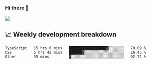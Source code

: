 ### Hi there 👋
<img align="center" src="https://github-readme-stats.vercel.app/api?username=Tumao727&show_icons=true&hide_title=true&theme=dracula" />


## 📈 Weekly development breakdown
<!--START_SECTION:waka-->

```text
TypeScript   15 hrs 6 mins   █████████████████▓░░░░░░░   70.09 %
CSS          5 hrs 42 mins   ██████▓░░░░░░░░░░░░░░░░░░   26.45 %
Other        35 mins         ▓░░░░░░░░░░░░░░░░░░░░░░░░   02.72 %
```

<!--END_SECTION:waka-->